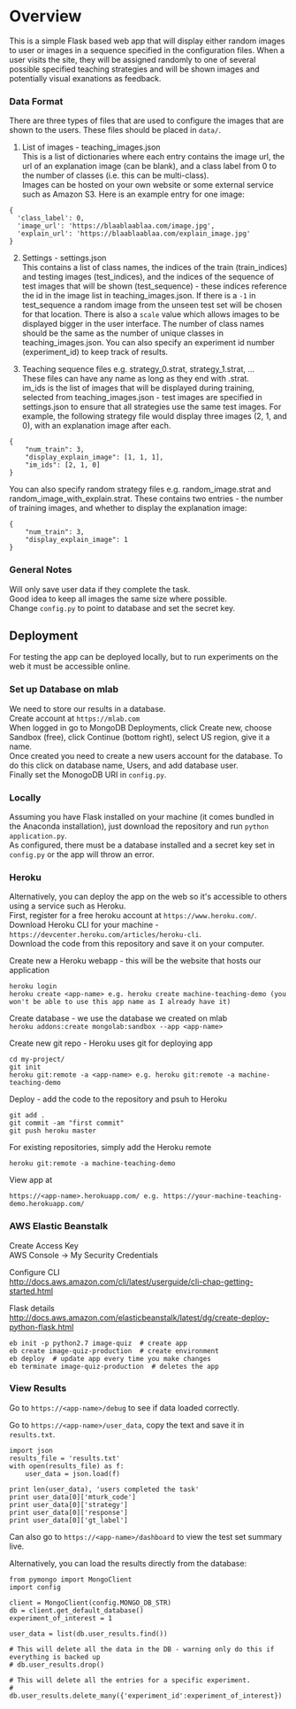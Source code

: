 # Overview
This is a simple Flask based web app that will display either random images to user or images in a sequence specified in the configuration files. When a user visits the site, they will be assigned randomly to one of several possible specified teaching strategies and will be shown images and potentially visual exanations as feedback.  


### Data Format
There are three types of files that are used to configure the images that are shown to the users. These files should be placed in `data/`.

1) List of images - teaching_images.json  
This is a list of dictionaries where each entry contains the image url, the url of an explanation image (can be blank), and a class label from 0 to the number of classes (i.e. this can be multi-class).  
Images can be hosted on your own website or some external service such as Amazon S3.
Here is an example entry for one image:    
```
{
  'class_label': 0,
  'image_url': 'https://blaablaablaa.com/image.jpg',
  'explain_url': 'https://blaablaablaa.com/explain_image.jpg'
}
```

2) Settings - settings.json  
This contains a list of class names, the indices of the train (train_indices) and testing images (test_indices), and the indices of the sequence of test images that will be shown (test_sequence) - these indices reference the id in the image list in teaching_images.json. If there is a `-1` in test_sequence a random image from the unseen test set will be chosen for that location. There is also a `scale` value which allows images to be displayed bigger in the user interface. The number of class names should be the same as the number of unique classes in teaching_images.json. You can also specify an experiment id number (experiment_id) to keep track of results.    

3) Teaching sequence files e.g. strategy_0.strat, strategy_1.strat, ...  
These files can have any name as long as they end with .strat.    
im_ids is the list of images that will be displayed during training, selected from teaching_images.json - test images are specified in settings.json to ensure that all strategies use the same test images.
For example, the following strategy file would display three images (2, 1, and 0), with an explanation image after each.
```
{
    "num_train": 3,
    "display_explain_image": [1, 1, 1],  
    "im_ids": [2, 1, 0]
}
```

You can also specify random strategy files e.g. random_image.strat and random_image_with_explain.strat. These contains two entries - the number of training images, and whether to display the explanation image:  
```
{
    "num_train": 3,
    "display_explain_image": 1
}
```

### General Notes
Will only save user data if they complete the task.  
Good idea to keep all images the same size where possible.  
Change `config.py` to point to database and set the secret key.  


## Deployment
For testing the app can be deployed locally, but to run experiments on the web it must be accessible online.


### Set up Database on mlab  
We need to store our results in a database.  
Create account at `https://mlab.com`  
When logged in go to MongoDB Deployments, click Create new, choose Sandbox (free), click Continue (bottom right), select US region, give it a name.  
Once created you need to create a new users account for the database. To do this click on database name, Users, and add database user.  
Finally set the MonogoDB URI in `config.py`.


### Locally
Assuming you have Flask installed on your machine (it comes bundled in the Anaconda installation), just download the repository and run `python application.py`.  
As configured, there must be a database installed and a secret key set in `config.py` or the app will throw an error.  


### Heroku
Alternatively, you can deploy the app on the web so it's accessible to others using a service such as Heroku.  
First, register for a free heroku account at `https://www.heroku.com/`.   
Download Heroku CLI for your machine - `https://devcenter.heroku.com/articles/heroku-cli`.   
Download the code from this repository and save it on your computer.  

Create new a Heroku webapp - this will be the website that hosts our application  
```
heroku login
heroku create <app-name> e.g. heroku create machine-teaching-demo (you won't be able to use this app name as I already have it)
```

Create database - we use the database we created on mlab  
`heroku addons:create mongolab:sandbox --app <app-name>`

Create new git repo - Heroku uses git for deploying app   
```
cd my-project/
git init
heroku git:remote -a <app-name> e.g. heroku git:remote -a machine-teaching-demo
```

Deploy - add the code to the repository and psuh to Heroku   
```
git add .
git commit -am "first commit"
git push heroku master
```

For existing repositories, simply add the Heroku remote  
```
heroku git:remote -a machine-teaching-demo
```

View app at  
```
https://<app-name>.herokuapp.com/ e.g. https://your-machine-teaching-demo.herokuapp.com/
```

### AWS Elastic Beanstalk  
Create Access Key  
AWS Console -> My Security Credentials  

Configure CLI  
http://docs.aws.amazon.com/cli/latest/userguide/cli-chap-getting-started.html  

Flask details  
http://docs.aws.amazon.com/elasticbeanstalk/latest/dg/create-deploy-python-flask.html  

```
eb init -p python2.7 image-quiz  # create app  
eb create image-quiz-production  # create environment  
eb deploy  # update app every time you make changes  
eb terminate image-quiz-production  # deletes the app
```

### View Results
Go to `https://<app-name>/debug` to see if data loaded correctly.    

Go to `https://<app-name>/user_data`, copy the text and save it in `results.txt`.  
```
import json
results_file = 'results.txt'
with open(results_file) as f:   
    user_data = json.load(f)

print len(user_data), 'users completed the task'
print user_data[0]['mturk_code']
print user_data[0]['strategy']
print user_data[0]['response']
print user_data[0]['gt_label']
```

Can also go to `https://<app-name>/dashboard` to view the test set summary live.  

Alternatively, you can load the results directly from the database:  
```
from pymongo import MongoClient  
import config  

client = MongoClient(config.MONGO_DB_STR)  
db = client.get_default_database()  
experiment_of_interest = 1

user_data = list(db.user_results.find())

# This will delete all the data in the DB - warning only do this if everything is backed up  
# db.user_results.drop()

# This will delete all the entries for a specific experiment.  
# db.user_results.delete_many({'experiment_id':experiment_of_interest})  
```